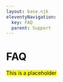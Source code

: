 ```yaml
---
layout: base.njk
eleventyNavigation:
  key: FAQ
  parent: Support
---
```


# FAQ

<mark>This is a placeholder</mark>
